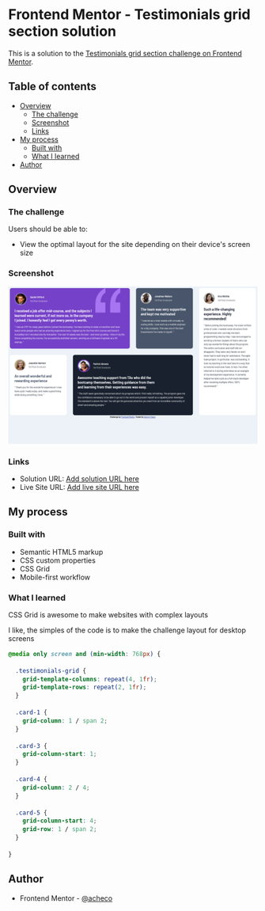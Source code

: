 # Frontend Mentor - Testimonials grid section solution

This is a solution to
the [Testimonials grid section challenge on Frontend Mentor](https://www.frontendmentor.io/challenges/testimonials-grid-section-Nnw6J7Un7).

## Table of contents

- [Overview](#overview)
    - [The challenge](#the-challenge)
    - [Screenshot](#screenshot)
    - [Links](#links)
- [My process](#my-process)
    - [Built with](#built-with)
    - [What I learned](#what-i-learned)
- [Author](#author)

## Overview

### The challenge

Users should be able to:

- View the optimal layout for the site depending on their device's screen size

### Screenshot

![screenshot.png](images/screenshot.png)

### Links

- Solution URL: [Add solution URL here](https://your-solution-url.com)
- Live Site URL: [Add live site URL here](https://your-live-site-url.com)

## My process

### Built with

- Semantic HTML5 markup
- CSS custom properties
- CSS Grid
- Mobile-first workflow

### What I learned

CSS Grid is awesome to make websites with complex layouts

I like, the simples of the code is to make the challenge layout for desktop screens

```css
@media only screen and (min-width: 768px) {

  .testimonials-grid {
    grid-template-columns: repeat(4, 1fr);
    grid-template-rows: repeat(2, 1fr);
  }

  .card-1 {
    grid-column: 1 / span 2;
  }

  .card-3 {
    grid-column-start: 1;
  }

  .card-4 {
    grid-column: 2 / 4;
  }

  .card-5 {
    grid-column-start: 4;
    grid-row: 1 / span 2;
  }

}
```
## Author
- Frontend Mentor - [@acheco](https://www.frontendmentor.io/profile/acheco)


